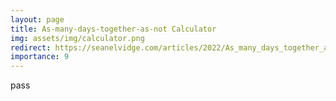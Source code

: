 ```yaml
---
layout: page
title: As-many-days-together-as-not Calculator
img: assets/img/calculator.png
redirect: https://seanelvidge.com/articles/2022/As_many_days_together_as_not/
importance: 9
---
```


pass
